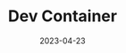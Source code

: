 ---
title: Dev Container
description: เกี่ยวกับ Dev Container
toc: true
authors:
categories:
date: '2023-04-23'
lastmod: '2023-04-23'
featuredImage: docs/vscode/devcontainer/docker-vscode.jpg
draft: false
---